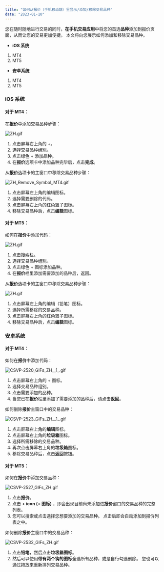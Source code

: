 ```yaml
---
title: "如何从报价（手机移动端）里显示/添加/移除交易品种"
date: "2023-01-10"
---
```


您在随时随地进行交易的同时，**在手机交易应用**中将您的首选**品种**添加到报价页面，从而让您的交易更加便捷。 本文将向您展示如何添加和移除交易品种。

- **iOS 系统**

1. MT4
2. MT5

- **安卓系统**

1. MT4
2. MT5

### iOS 系统

#### 对于 MT4：

在**报价**中添加交易品种步骤：

![ZH.gif](https://testingcf.jsdelivr.net/gh/jarlin8/OSS@main/exhelp/ZH.gif)

1. 点击屏幕右上角的 +。
2. 选择交易品种组别。
3. 点击绿色 + 添加品种。
4. 在**报价**选项卡中添加品种完毕后，点击**完成**。

从**报价**选项卡的主窗口中移除交易品种步骤：

![ZH_Remove_Symbol_MT4.gif](https://testingcf.jsdelivr.net/gh/jarlin8/OSS@main/exhelp/ZH_Remove_Symbol_MT4.gif)

1. 点击屏幕左上角的编辑图标。
2. 选择需要删除的代码。
3. 点击屏幕右上角的红色篮子图标。
4. 移除交易品种后，点击**编辑**图标。

#### 对于 MT5：

如何在**报价**中添加代码：

![ZH.gif](https://testingcf.jsdelivr.net/gh/jarlin8/OSS@main/exhelp/ZH.gif)

1. 点击搜索栏。
2. 选择交易品种组别。
3. 点击绿色 + 图标添加品种。
4. 在**报价**栏里添加需要添加的品种后，返回。

从**报价**选项卡的主窗口中移除交易品种步骤：

![ZH.gif](https://testingcf.jsdelivr.net/gh/jarlin8/OSS@main/exhelp/ZH.gif)

1. 点击屏幕左上角的编辑（铅笔）图标。
2. 选择所需移除的交易品种。
3. 点击屏幕右上角的红色篮子图标。
4. 移除交易品种后，点击**编辑**图标。

### 安卓系统

#### 对于 MT4：

如何在**报价**中添加代码：

![CSVP-2520_GIFs_ZH__1_.gif](https://testingcf.jsdelivr.net/gh/jarlin8/OSS@main/exhelp/CSVP-2520_GIFs_ZH__1_.gif)

1. 点击屏幕右上角的 + 图标。
2. 选择交易品种组别。
3. 点击需要添加的品种。
4. 当您已在**报价**栏里添加了需要添加的品种后，请点击**返回**。

如何删除**报价**主窗口中的交易品种：

![CSVP-2523_GIFs_ZH__1_.gif](https://testingcf.jsdelivr.net/gh/jarlin8/OSS@main/exhelp/CSVP-2523_GIFs_ZH__1_.gif)

1. 点击屏幕右上角的**编辑**图标。
2. 点击屏幕右上角的**垃圾箱**图标。
3. 选择所需移除的交易品种。
4. 再次点击屏幕右上角的**垃圾箱**图标。
5. 移除交易品种后，点击**返回**按钮。

#### 对于 MT5：

如何在**报价**中添加交易品种：

![CSVP-2527_GIFs_ZH.gif](https://testingcf.jsdelivr.net/gh/jarlin8/OSS@main/exhelp/CSVP-2527_GIFs_ZH.gif)

1. 点击**报价**。
2. 点击 **+ icon (+ 图标)** ，即会出现目前尚未添加进**报价**窗口的交易品种的完整列表。
3. 您可以搜索或点击选择您想要添加的交易品种。 点击后即会自动添加到报价列表之中。

如何删除**报价**主窗口中的交易品种：

![CSVP-2532_GIFs_ZH.gif](https://testingcf.jsdelivr.net/gh/jarlin8/OSS@main/exhelp/CSVP-2532_GIFs_ZH.gif)

1. 点击**铅笔**，然后点击**垃圾箱图标**。
2. 然后可以使用**带有两个钩的图标**全选所有品种，或是自行勾选删除。 您也可以通过拖放来重新排列交易品种。

